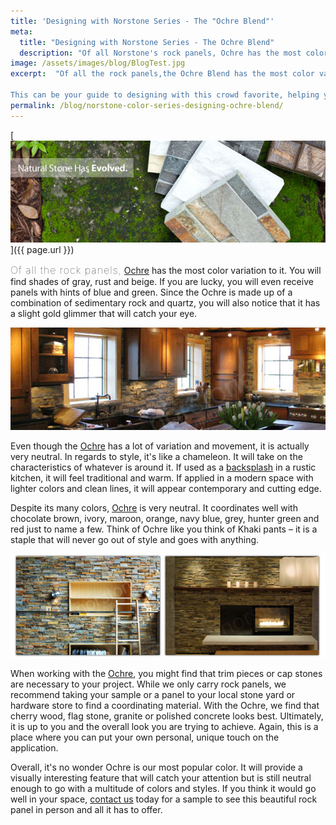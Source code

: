 ```yaml
---
title: 'Designing with Norstone Series - The "Ochre Blend"'
meta:
  title: "Designing with Norstone Series - The Ochre Blend"
  description: "Of all Norstone's rock panels, Ochre has the most color variation to it. You will find shades of gray, rust and beige. It will provide a visually interesting feature that will catch your attention but is still neutral enough to go with a multitude of colors and styles."
image: /assets/images/blog/BlogTest.jpg
excerpt:  "Of all the rock panels,the Ochre Blend has the most color variation to it. You will find shades of gray, rust and beige. If you are lucky, you will even receive panels with hints of blue and green. Since the Ochre is made up of a combination of sedimentary rock and quartz, you will also notice that it has a slight gold glimmer that will catch your eye.

This can be your guide to designing with this crowd favorite, helping you elevate your project from ordinary to extraordinary."
permalink: /blog/norstone-color-series-designing-ochre-blend/
---
```


[![Blog Header](/assets/images/blog/BlogTest.jpg)]({{ page.url }})

<span style="font-size:16px;font-weight:lighter;letter-spacing:1px">Of all the rock panels,</span> [Ochre](/products/rock-panels/ochre/) has the most color variation to it. You will find shades of gray, rust and beige. If you are lucky, you will even receive panels with hints of blue and green. Since the Ochre is made up of a combination of sedimentary rock and quartz, you will also notice that it has a slight gold glimmer that will catch your eye.

![Designer Series Ochre](/assets/images/blog/designer-series-ochre1.jpg)

Even though the [Ochre](/products/rock-panels/ochre/) has a lot of variation and movement, it is actually very neutral. In regards to style, it's like a chameleon. It will take on the characteristics of whatever is around it. If used as a [backsplash](/gallery/application/backsplash/) in a rustic kitchen, it will feel traditional and warm. If applied in a modern space with lighter colors and clean lines, it will appear contemporary and cutting edge.

Despite its many colors, [Ochre](/products/rock-panels/ochre/) is very neutral. It coordinates well with chocolate brown, ivory, maroon, orange, navy blue, grey, hunter green and red just to name a few. Think of Ochre like you think of Khaki pants – it is a staple that will never go out of style and goes with anything.

![Designer Series Ochre](/assets/images/blog/designer-series-ochre2(3).jpg)

When working with the [Ochre](/products/rock-panels/ochre/), you might find that trim pieces or cap stones are necessary to your project. While we only carry rock panels, we recommend taking your sample or a panel to your local stone yard or hardware store to find a coordinating material. With the Ochre, we find that cherry wood, flag stone, granite or polished concrete looks best. Ultimately, it is up to you and the overall look you are trying to achieve. Again, this is a place where you can put your own personal, unique touch on the application.

Overall, it's no wonder Ochre is our most popular color. It will provide a visually interesting feature that will catch your attention but is still neutral enough to go with a multitude of colors and styles. If you think it would go well in your space, [contact us](/contact-us/) today for a sample to see this beautiful rock panel in person and all it has to offer.
